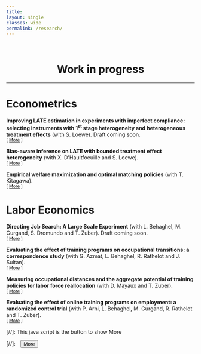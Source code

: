 ```yaml
---
title: 
layout: single
classes: wide
permalink: /research/
---
```

<br/> 

<!-- Google Tag Manager (noscript) -->
<noscript><iframe src="https://www.googletagmanager.com/ns.html?id=GTM-PNS829G"
height="0" width="0" style="display:none;visibility:hidden"></iframe></noscript>
<!-- End Google Tag Manager (noscript) -->

# <center> Work in progress </center>
- - -

# Econometrics 

**Improving LATE estimation in experiments with imperfect compliance: selecting instruments with $1^{\text{st}}$ stage heterogeneity and heterogeneous treatment effects** (with S. Loewe). Draft coming soon.<br/>
<small>[ <a href="#/" onclick="visib('improve-late')">More</a> ] </small>

<div id="improve-late" style="display: none; text-align: justify; line-height: 1.2" ><small>
**Research question**: Can we construct an estimator of the LATE with lower variance when there is first-stage heterogeneity along observable covariates, and treatment effect heterogeneity is of the order of magnitude of sampling variation ($\small O(1/\sqrt{n})$)?<br/><br/>

**Advancement**: Existing preliminary draft. Presented in PSE-CREST internal econometrics seminar and Brown Econometrics Coffee seminar. Simulations of the method demonstrated its potential for the improvement of inference on LATE in certain contexts, as well as the need for some careful use of data splitting and cross-fitting in order to avoid severe bias in finite samples.<br/><br/>

**Plan**: Working paper to be released soon.
</small><br><br/></div>


**Bias-aware inference on LATE with bounded treatment effect heterogeneity** (with X. D'Haultfoeuille and S. Loewe). <br/>
<small>[ <a href="#/" onclick="visib('bias-aware-late')">More</a> ] </small>

<div id="bias-aware-late" style="display: none; text-align: justify; line-height: 1.2" ><small>
Research question: In the spirit of the project "Improving LATE estimation ..." (with S. Loewe), yet with a focus on inference, and under the milder restriction of bounded treatment effect heterogeneity. This allows to consider bias-aware inference techniques, that have received a renewed attention in the recent econometric literature on treatment effect estimation.<br/>

Advancement: Project started in December 2021. Simulations applying the method are encouraging, showing the scope for improvement of inferential procedures in this framework.
</small><br><br/></div>


**Empirical welfare maximization and optimal matching policies** (with T. Kitagawa). <br/>
<small>[ <a href="#/" onclick="visib('EWM-opt-match')">More</a> ] </small>

<div id="EWM-opt-match" style="display: none; text-align: justify; line-height: 1.2" ><small>
Research question: Suppose a policy maker has to choose (based on quasi-experimental data) how to match two types of individuals (job seekers and caseworkers, students and teachers etc.) to maximize a given measure of output (job finding rate, grades etc.). How well would perform a decision rule that would implement the allocation with the highest possible output \textit{estimated from the sample} (compared to the \textit{actual} optimal allocation)? Such a decision rule is called \textit{empirical welfare maximization}, and earlier work by T. Kitagawa and A. Tetenov (2018) have already derive finite sample guarantees of its performance in finite samples for the choice of a binary treatment --- but not for the choice of an entire matching policy, as is the goal of this project. <br/>

Advancement: Project started in mid-March 2022.
</small><br><br/></div>

# Labor Economics 

**Directing Job Search: A Large Scale Experiment** (with L. Behaghel, M. Gurgand, S. Dromundo and T. Zuber). Draft coming soon.<br/>
<small>[ <a href="#/" onclick="visib('lbb-job-search')">More</a> ] </small>

<div id="lbb-job-search" style="display: none; text-align: justify; line-height: 1.2" ><small>
Research question: Can we re-direct job search effort of job seekers towards firms with higher hiring prospects? What are the effects on job seekers finding rate? On firms' hiring behavior? We ran a large-scale experiment (800,000 job seekers) based on a job search online platform (La Bonne Boîte).<br/>

Advancement: Main experiment run in November 2019 (mailing 800,000 job seekers + randomizing firms' ranking on an major online platform's webpages). $1^{\text{st}}$ draft produced in March 2020. Selected for and presented in the Matching Workers and Jobs Online - 3rd IDSC of IZA/University of Luxembourg Workshop (September 2020). Selected and presented by myself in the 2022 North American Winter Meetings of the Econometric Society (January 2022).<br/>

Plan: Ongoing major revisions, new working paper to be released soon. Companion paper focusing on the effect on firms' hiring behavior to be drafted next (depending on ongoing analyses).
</small><br><br/></div>


**Evaluating the effect of training programs on occupational transitions: a correspondence study** (with G. Azmat, L. Behaghel, R. Rathelot and J. Sultan).<br/>
<small>[ <a href="#/" onclick="visib('CS-study-training')">More</a> ] </small>

<div id="CS-study-training" style="display: none; text-align: justify; line-height: 1.2" ><small>
Research question: To which extent can (short/long) training programs help in moving from slack to tight labor markets? In order to answer this question, we send firms fake CVs where we manipulate the occupation the applicant used to work in, and the type of training s/he has received related to the occupation firms are hiring in. <br/>

Advancement: Grant from Dares (EUR 289,656). Ongoing correspondence study (since December 2021). Preliminary results are encouraging, showing contrasts between the different versions of the CVs.
</small><br><br/></div>


**Measuring occupational distances and the aggregate potential of training policies for labor force reallocation** (with D. Mayaux and T. Zuber).<br/>
<small>[ <a href="#/" onclick="visib('occ-distance-training')">More</a> ] </small>

<div id="occ-distance-training" style="display: none; text-align: justify; line-height: 1.2" ><small>
Research question: How related are different jobs in terms of skills? To what extent training programs allow to move across jobs that differ in skills? How can this reduce the ``mismatch'' unemployment --- i.e., the unemployment due to unbalances in labor demand vs. supply across occupations?<br/>

Advancement: Grant from Dares (EUR 61,221). Research assistant skilled in computer sciences hired (since October 2021), working on text analysis of vacancy data in order to create indexes of ``skill distance'' across occupations.<br/>

Plan: In June 2022, we presented preliminary results of our analyses making use of the skill distance measures produced --- based on text analyses of vacancy data and dataset gathering Pôle emploi expert knowledge --- to describe the labor supply reallocations associated with training programs. Comparing such movements in relationship with labor market tightness measures, we aim to assess the extent to which public funded training programs contribute (in the aggregate) to the reduction of mismatch unemployment.
</small><br><br/></div>


**Evaluating the effect of online training programs on employment: a randomized control trial** (with P. Arni, L. Behaghel, M. Gurgand, R. Rathelot and T. Zuber).<br/>
<small>[ <a href="#/" onclick="visib('RCT-foad')">More</a> ] </small>

<div id="RCT-foad" style="display: none; text-align: justify; line-height: 1.2" ><small>
Research question: What is the effect of (online) training programs on the job finding rate and wages of job seekers? <br/>

Advancement: Grant from Dares (EUR 190,386). Pilot experiment launched in June 2022.<br/>

Plan: We will adapt the encouragement design based on the June 2022 pilot, and launch a full scaled experiment in September 2022. We will follow job seekers on the long run (6 months, 12 months, 24 months).
</small><br><br/></div>

[//]: This java script is the button to show More
<script>
 function visib(id) {
  var x = document.getElementById(id);
  if (x.style.display === "block") {
    x.style.display = "none";
  } else {
    x.style.display = "block";
  }
}
</script>

[//]:&emsp;<button onclick="visib('polariz')" class="btn btn--inverse btn--small">More</button>
